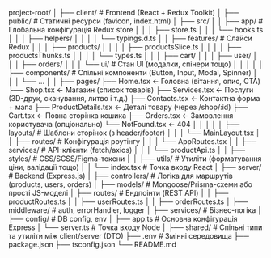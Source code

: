 project-root/
│
├── client/ # Frontend (React + Redux Toolkit)
│ ├── public/ # Статичні ресурси (favicon, index.html)
│ ├── src/
│ │ ├── app/ # Глобальна конфігурація Redux store
│ │ │ ├── store.ts
│ │ │ └── hooks.ts
│ │ │ ├── helpers/
│ │ │ │ └── typings.d.ts
│ │ ├── features/ # Слайси Redux
│ │ │ ├── products/
│ │ │ │ ├── productsSlice.ts
│ │ │ │ ├── productsThunks.ts
│ │ │ │ └── types.ts
│ │ │ ├── cart/
│ │ │ ├── user/
│ │ │ ├── orders/
│ │ │ └── ui/ # Стан UI (модалки, спінери тощо)
│ │ │
│ │ ├── components/ # Спільні компоненти (Button, Input, Modal, Spinner)
│ │ │ └── ...
│ │ ├── pages/
        ├── Home.tsx           ← Головна (вітання, опис, CTA)
        ├── Shop.tsx           ← Магазин (список товарів)
        ├── Services.tsx       ← Послуги (3D-друк, сканування, литво і т.д.)
        ├── Contacts.tsx       ← Контактна форма + мапа
        ├── ProductDetails.tsx ← Деталі товару (через /shop/:id)
        ├── Cart.tsx           ← Повна сторінка кошика
        ├── Orders.tsx         ← Замовлення користувача (опціонально)
        └── NotFound.tsx       ← 404
│ │ │
│ │ ├── layouts/ # Шаблони сторінок (з header/footer)
│ │ │ └── MainLayout.tsx
│ │ ├── routes/ # Конфігурація роутінгу
│ │ │ └── AppRoutes.tsx
│ │ ├── services/ # API-клієнти (fetch/axios)
│ │ │ └── productApi.ts
│ │ ├── styles/ # CSS/SCSS/Figma-токени
│ │ ├── utils/ # Утиліти (форматування ціни, валідації тощо)
│ │ └── index.tsx # Точка входу React
│
├── server/ # Backend (Express.js)
│ ├── controllers/ # Логіка для маршрутів (products, users, orders)
│ ├── models/ # Mongoose/Prisma-схеми або прості JS-моделі
│ ├── routes/ # Ендпоінти (REST API)
│ │ ├── productRoutes.ts
│ │ ├── userRoutes.ts
│ │ ├── orderRoutes.ts
│ ├── middleware/ # auth, errorHandler, logger
│ ├── services/ # Бізнес-логіка
│ ├── config/ # DB config, env
│ ├── app.ts # Основна конфігурація Express
│ └── server.ts # Точка входу Node
│
├── shared/ # Спільні типи та утиліти між client/server (DTO)
├── .env # Змінні середовища
├── package.json
├── tsconfig.json
└── README.md

